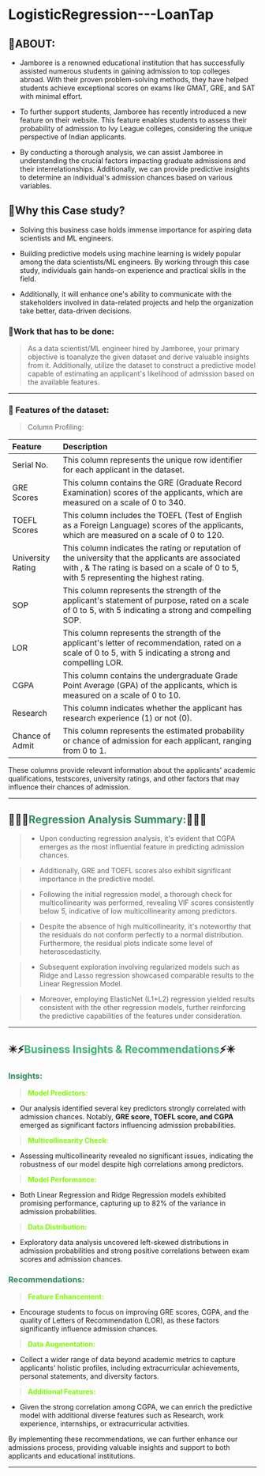 # LogisticRegression---LoanTap

## 🔹ABOUT:

* Jamboree is a renowned educational institution that has successfully assisted numerous students in gaining admission to top colleges abroad. With their proven problem-solving methods, they have helped students achieve exceptional scores on exams like GMAT, GRE, and SAT with minimal effort.

* To further support students, Jamboree has recently introduced a new feature on their website. This feature enables students to assess their probability of admission to Ivy League colleges, considering the unique perspective of Indian applicants.

* By conducting a thorough analysis, we can assist Jamboree in understanding the crucial factors impacting graduate admissions and their interrelationships. Additionally, we can provide predictive insights to determine an individual's admission chances based on various variables.


## 🔹Why this Case study?

* Solving this business case holds immense importance for aspiring data scientists and ML engineers.

* Building predictive models using machine learning is widely popular among the data scientists/ML engineers. By working through this case study, individuals gain hands-on experience and practical skills in the field.

* Additionally, it will enhance one's ability to communicate with the stakeholders involved in data-related projects and help the organization take better, data-driven decisions.


### 🤞Work that has to be done:

> As a data scientist/ML engineer hired by Jamboree, your primary objective is toanalyze the given dataset and derive valuable insights from it. Additionally, utilize the dataset to construct a predictive model capable of estimating an applicant's likelihood of admission based on the available features.

----

### 📃 Features of the dataset:

> Column Profiling:

| Feature | Description |
|:--------|:------------|
|Serial No.| This column represents the unique row identifier for each applicant in the dataset.|
|GRE Scores| This column contains the GRE (Graduate Record Examination) scores of the applicants, which are measured on a scale of 0 to 340.|
|TOEFL Scores| This column includes the TOEFL (Test of English as a Foreign Language) scores of the applicants, which are measured on a scale of 0 to 120.|
|University Rating| This column indicates the rating or reputation of the university that the applicants are associated with , & The rating is based on a scale of 0 to 5, with 5 representing the highest rating.|
|SOP|This column represents the strength of the applicant's statement of purpose, rated on a scale of 0 to 5, with 5 indicating a strong and compelling SOP.|
|LOR| This column represents the strength of the applicant's letter of recommendation, rated on a scale of 0 to 5, with 5 indicating a strong and compelling LOR.|
|CGPA| This column contains the undergraduate Grade Point Average (GPA) of the applicants, which is measured on a scale of 0 to 10.|
|Research| This column indicates whether the applicant has research experience (1) or not (0).|
|Chance of Admit| This column represents the estimated probability or chance of admission for each applicant, ranging from 0 to 1.|


These columns provide relevant information about the applicants' academic qualifications, testscores, university ratings, and other factors that may influence their chances of admission.

---

## 🤔💭📣<span style="color:seagreen"><strong>Regression Analysis Summary:</strong></span>📣💭🤔

> * Upon conducting regression analysis, it's evident that CGPA emerges as the most influential feature in predicting admission chances.

> * Additionally, GRE and TOEFL scores also exhibit significant importance in the predictive model.

> * Following the initial regression model, a thorough check for multicollinearity was performed, revealing VIF scores consistently below 5, indicative of low multicollinearity among predictors.

> * Despite the absence of high multicollinearity, it's noteworthy that the residuals do not conform perfectly to a normal distribution. Furthermore, the residual plots indicate some level of heteroscedasticity.

> * Subsequent exploration involving regularized models such as Ridge and Lasso regression showcased comparable results to the Linear Regression Model.

> * Moreover, employing ElasticNet (L1+L2) regression yielded results consistent with the other regression models, further reinforcing the predictive capabilities of the features under consideration.


---

## ✴️⚡<span style="color:mediumseagreen"><strong>Business Insights & Recommendations</strong></span>⚡✴️

### <span style="color:seagreen"><strong>Insights:</strong></span>

> <span style="color:lawngreen"><strong>Model Predictors:</strong></span>   
- Our analysis identified several key predictors strongly correlated with admission chances. Notably, **GRE score, TOEFL score, and CGPA** emerged as significant factors influencing admission probabilities.

> <span style="color:lawngreen"><strong>Multicollinearity Check:</strong></span>  
- Assessing multicollinearity revealed no significant issues, indicating the robustness of our model despite high correlations among predictors.

> <span style="color:lawngreen"><strong>Model Performance:</strong></span> 
- Both Linear Regression and Ridge Regression models exhibited promising performance, capturing up to 82% of the variance in admission probabilities.

> <span style="color:lawngreen"><strong>Data Distribution:</strong></span> 
- Exploratory data analysis uncovered left-skewed distributions in admission probabilities and strong positive correlations between exam scores and admission chances.


### <span style="color:seagreen"><strong>Recommendations:</strong></span>

> <span style="color:lawngreen"><strong>Feature Enhancement:</strong></span> 
- Encourage students to focus on improving GRE scores, CGPA, and the quality of Letters of Recommendation (LOR), as these factors significantly influence admission chances.

> <span style="color:lawngreen"><strong>Data Augmentation:</strong></span> 
- Collect a wider range of data beyond academic metrics to capture applicants' holistic profiles, including extracurricular achievements, personal statements, and diversity factors.


> <span style="color:lawngreen"><strong>Additional Features:</strong></span> 
- Given the strong correlation among CGPA, we can enrich the predictive model with additional diverse features such as Research, work experience, internships, or extracurricular activities.


By implementing these recommendations, we can further enhance our admissions process, providing valuable insights and support to both applicants and educational institutions.

-----
